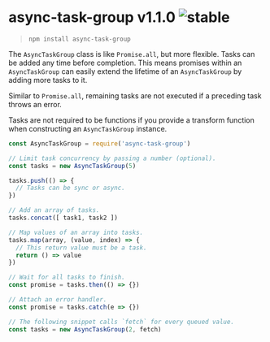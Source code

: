
# async-task-group v1.1.0 ![stable](https://img.shields.io/badge/stability-stable-4EBA0F.svg?style=flat)

> `npm install async-task-group`

The `AsyncTaskGroup` class is like `Promise.all`, but more flexible. Tasks can be added any time before completion. This means promises within an `AsyncTaskGroup` can easily extend the lifetime of an `AsyncTaskGroup` by adding more tasks to it.

Similar to `Promise.all`, remaining tasks are not executed if a preceding task throws an error.

Tasks are not required to be functions if you provide a transform function when
constructing an `AsyncTaskGroup` instance.

```js
const AsyncTaskGroup = require('async-task-group')

// Limit task concurrency by passing a number (optional).
const tasks = new AsyncTaskGroup(5)

tasks.push(() => {
  // Tasks can be sync or async.
})

// Add an array of tasks.
tasks.concat([ task1, task2 ])

// Map values of an array into tasks.
tasks.map(array, (value, index) => {
  // This return value must be a task.
  return () => value
})

// Wait for all tasks to finish.
const promise = tasks.then(() => {})

// Attach an error handler.
const promise = tasks.catch(e => {})

// The following snippet calls `fetch` for every queued value.
const tasks = new AsyncTaskGroup(2, fetch)
```
